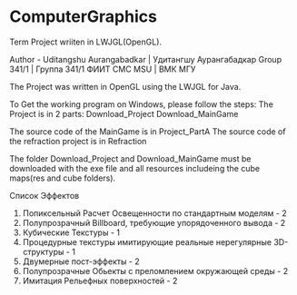 # ComputerGraphics
Term Project wriiten in LWJGL(OpenGL).

Author - Uditangshu Aurangabadkar | Удитангшу Аурангабадкар
Group 341/1 | Группа 341/1 ФИИТ
CMC MSU | ВМК МГУ

The Project was written in OpenGL using the LWJGL for Java.

To Get the working program on Windows, please follow the steps:
  The Project is in 2 parts:
    Download_Project
    Download_MainGame
    
  The source code of the MainGame is in Project_PartA
  The source code of the refraction project is in Refraction
  
  The folder Download_Project and Download_MainGame must be downloaded with the exe file and all resources includeing the cube maps(res   and cube folders).
  
Список Эффектов

1. Попиксельный Расчет Освещенности по стандартным моделям - 2
2. Полупрозрачный Billboard, требующие упорядоченного вывода - 2
3. Кубические Текстуры - 1
4. Процедурные текстуры имитирующие реальные нерегулярные 3D-структуры - 1
5. Двумерные пост-эффекты - 2
6. Полупрозрачные Обьекты с преломлением окружающей среды - 2
7. Имитация Рельефных поверхностей - 2


